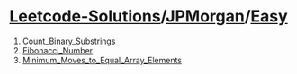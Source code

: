 # [Leetcode-Solutions](./../..)/[JPMorgan](./..)/[Easy](./)
1. [Count_Binary_Substrings](./Count_Binary_Substrings.md)
2. [Fibonacci_Number](./Fibonacci_Number.md)
3. [Minimum_Moves_to_Equal_Array_Elements](./Minimum_Moves_to_Equal_Array_Elements.md)
